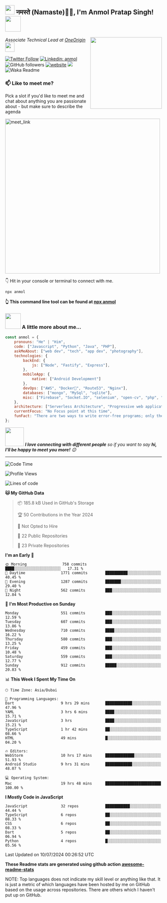 <h2><img src="https://emojis.slackmojis.com/emojis/images/1531849430/4246/blob-sunglasses.gif?1531849430" width="30"/> नमस्ते (Namaste)🙏🏻, I'm Anmol Pratap Singh! <img src="https://media.giphy.com/media/12oufCB0MyZ1Go/giphy.gif" width="50"></h2>
<img align='right' src="https://media.giphy.com/media/M9gbBd9nbDrOTu1Mqx/giphy.gif" width="230">
<p><em>Associate Technical Lead at <a href="https://www.oneorigin.us/">OneOrigin
</a><img src="https://media.giphy.com/media/WUlplcMpOCEmTGBtBW/giphy.gif" width="30"> 
</em></p>

[![Twitter Follow](https://img.shields.io/twitter/follow/misteranmol?label=Follow)](https://twitter.com/intent/follow?screen_name=misteranmol)
[![Linkedin: anmol](https://img.shields.io/badge/-anmol-blue?style=flat-square&logo=Linkedin&logoColor=white&link=https://www.linkedin.com/in/anmol-p-singh/)](https://www.linkedin.com/in/anmol098/)
![GitHub followers](https://img.shields.io/github/followers/anmol098?label=Follow&style=social)
[![website](https://img.shields.io/badge/Website-46a2f1.svg?&style=flat-square&logo=Google-Chrome&logoColor=white&link=https://anmolsingh.me/)](https://anmolsingh.me/)
![](https://visitor-badge.glitch.me/badge?page_id=anmol098.anmol098)
![Waka Readme](https://github.com/anmol098/anmol098/workflows/Waka%20Readme/badge.svg)

### 📫 Like to meet me?

Pick a slot if you'd like to meet me and chat about anything you are passionate about - but make sure to describe the agenda

<a href="https://calendly.com/anmol098/30min" target="_blank"><img width="498" alt="meet_link" src="https://user-images.githubusercontent.com/15426564/144297439-f530f383-e73e-41e0-9914-a9b7d3f432e5.png"></a>

👇 Hit in your console or terminal to connect with me.

```bash
npx anmol
```
**👆 This command line tool can be found at [npx anmol](https://github.com/anmol098/npx_card)**

### <img src="https://media.giphy.com/media/VgCDAzcKvsR6OM0uWg/giphy.gif" width="50"> A little more about me...  

```javascript
const anmol = {
    pronouns: "He" | "Him",
    code: ["Javascript", "Python", "Java", "PHP"],
    askMeAbout: ["web dev", "tech", "app dev", "photography"],
    technologies: {
        backEnd: {
            js: ["Node", "Fastify", "Express"],
        },
        mobileApp: {
            native: ["Android Development"]
        },
        devOps: ["AWS", "Docker🐳", "Route53", "Nginx"],
        databases: ["mongo", "MySql", "sqlite"],
        misc: ["Firebase", "Socket.IO", "selenium", "open-cv", "php", "SuiteApp"]
    },
    architecture: ["Serverless Architecture", "Progressive web applications", "Single page applications"],
    currentFocus: "No Focus point at this time",
    funFact: "There are two ways to write error-free programs; only the third one works"
};
```

<img src="https://media.giphy.com/media/LnQjpWaON8nhr21vNW/giphy.gif" width="60"> <em><b>I love connecting with different people</b> so if you want to say <b>hi, I'll be happy to meet you more!</b> 😊</em>

---
<!--START_SECTION:waka-->
![Code Time](http://img.shields.io/badge/Code%20Time-2%2C876%20hrs%2017%20mins-blue)

![Profile Views](http://img.shields.io/badge/Profile%20Views-1408-blue)

![Lines of code](https://img.shields.io/badge/From%20Hello%20World%20I%27ve%20Written-4.1%20million%20lines%20of%20code-blue)

**🐱 My GitHub Data** 

> 📦 185.8 kB Used in GitHub's Storage 
 > 
> 🏆 50 Contributions in the Year 2024
 > 
> 🚫 Not Opted to Hire
 > 
> 📜 22 Public Repositories 
 > 
> 🔑 23 Private Repositories 
 > 
**I'm an Early 🐤** 

```text
🌞 Morning                758 commits         ████░░░░░░░░░░░░░░░░░░░░░   17.31 % 
🌆 Daytime                1771 commits        ██████████░░░░░░░░░░░░░░░   40.45 % 
🌃 Evening                1287 commits        ███████░░░░░░░░░░░░░░░░░░   29.40 % 
🌙 Night                  562 commits         ███░░░░░░░░░░░░░░░░░░░░░░   12.84 % 
```
📅 **I'm Most Productive on Sunday** 

```text
Monday                   551 commits         ███░░░░░░░░░░░░░░░░░░░░░░   12.59 % 
Tuesday                  607 commits         ███░░░░░░░░░░░░░░░░░░░░░░   13.86 % 
Wednesday                710 commits         ████░░░░░░░░░░░░░░░░░░░░░   16.22 % 
Thursday                 580 commits         ███░░░░░░░░░░░░░░░░░░░░░░   13.25 % 
Friday                   459 commits         ███░░░░░░░░░░░░░░░░░░░░░░   10.48 % 
Saturday                 559 commits         ███░░░░░░░░░░░░░░░░░░░░░░   12.77 % 
Sunday                   912 commits         █████░░░░░░░░░░░░░░░░░░░░   20.83 % 
```


📊 **This Week I Spent My Time On** 

```text
🕑︎ Time Zone: Asia/Dubai

💬 Programming Languages: 
Dart                     9 hrs 29 mins       ████████████░░░░░░░░░░░░░   47.96 % 
YAML                     3 hrs 6 mins        ████░░░░░░░░░░░░░░░░░░░░░   15.71 % 
JavaScript               3 hrs               ████░░░░░░░░░░░░░░░░░░░░░   15.21 % 
TypeScript               1 hr 42 mins        ██░░░░░░░░░░░░░░░░░░░░░░░   08.66 % 
HTML                     49 mins             █░░░░░░░░░░░░░░░░░░░░░░░░   04.20 % 

🔥 Editors: 
WebStorm                 10 hrs 17 mins      █████████████░░░░░░░░░░░░   51.93 % 
Android Studio           9 hrs 31 mins       ████████████░░░░░░░░░░░░░   48.07 % 

💻 Operating System: 
Mac                      19 hrs 48 mins      █████████████████████████   100.00 % 
```

**I Mostly Code in JavaScript** 

```text
JavaScript               32 repos            ███████████░░░░░░░░░░░░░░   44.44 % 
TypeScript               6 repos             ██░░░░░░░░░░░░░░░░░░░░░░░   08.33 % 
CSS                      6 repos             ██░░░░░░░░░░░░░░░░░░░░░░░   08.33 % 
Dart                     5 repos             ██░░░░░░░░░░░░░░░░░░░░░░░   06.94 % 
Python                   4 repos             █░░░░░░░░░░░░░░░░░░░░░░░░   05.56 % 
```




 Last Updated on 10/07/2024 00:26:52 UTC
<!--END_SECTION:waka-->

**These Readme stats are generated using github action [awesome-readme-stats](https://github.com/anmol098/waka-readme-stats)**

NOTE: Top languages does not indicate my skill level or anything like that. It is just a metric of which languages have been hosted by me on GitHub based on the usage across repositories. There are others which I haven't put up on GitHub.
